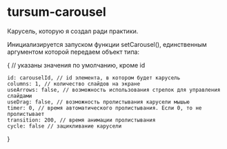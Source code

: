 # tursum-carousel

Карусель, которую я создал ради практики.

Инициализируется запуском функции setCarousel(), единственным аргументом которой передаем объект типа:

{ // указаны значения по умолчанию, кроме id

	id: carouselId, // id элемента, в котором будет карусель
	columns: 1, // количество слайдов на экране
	useArrows: false, // возможность использования стрелок для управления слайдами
	useDrag: false, // возможность пролистывания карусели мышью
	timer: 0, // время автоматического пролистывания. Если 0, то не пролистывает
	transition: 200, // время анимации пролистывания
	cycle: false // зацикливание карусели
}

